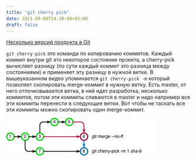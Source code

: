 ```yaml
---
title: "git cherry pick"
date: 2021-09-08T14:30:00+03:00
draft: false
---
```


[Несколько версий продукта в Git](https://www.youtube.com/watch?v=qpr8iaEQXZU)

`git cherry-pick` это команда по копированию коммитов. Каждый коммит внутри git это некоторое состояние проекта, а cherry-pick вычисляет разницу (по сути каждый коммит это разница между состояниями) и применяет эту разницу в нужной ветке. В вышеуказанном видео упоминается `git cherry-pick -m` который позволяет скопировать merge-коммит в нужную ветку. Есть master, от него отпочковывается ветка, в ней идет разработка, несколько коммитов, потом эти коммиты сливаются в master и надо например все эти коммиты перенести в следующие ветки. Вот чтобы не таскать все эти коммиты можно скопировать один merge-коммит.

![git merge + cherry-pick](/static/22.png)

